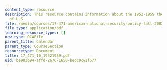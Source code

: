 ```yaml
---
content_type: resource
description: This resource contains information about the 1952-1959 the ?nuclearization?
  of U.S.
file: /media/courses/17-471-american-national-security-policy-fall-2002/be983b94affd26761650bedc9c61f677_17_471_10_19521959.pdf
file_type: application/pdf
learning_resource_types: []
ocw_type: OCWFile
parent_title: Calendar
parent_type: CourseSection
resourcetype: Document
title: 17_471_10_19521959.pdf
uid: be983b94-affd-2676-1650-bedc9c61f677
---
```

